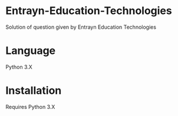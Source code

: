 # Entrayn-Education-Technologies
Solution of question given by Entrayn Education Technologies
# Language
Python 3.X
# Installation
Requires Python 3.X
